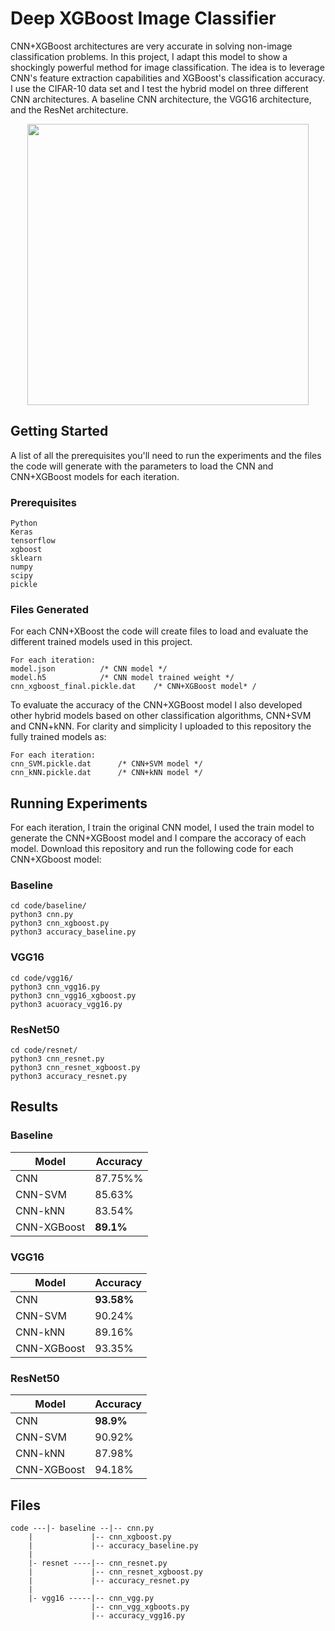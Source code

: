 # Deep XGBoost Image Classifier

CNN+XGBoost architectures are very accurate in solving non-image classification problems. In this project, I adapt this model to show a shockingly powerful method for image classification. The idea is to leverage CNN's feature extraction capabilities and XGBoost's classification accuracy. I use the CIFAR-10 data set and I test the hybrid model on three different CNN architectures. A baseline CNN architecture, the VGG16 architecture, and the ResNet architecture.

<p align="center">
  <img width="450" src="https://raw.githubusercontent.com/jonaac/deep-xgboost-image-classifier/main/imgs/cnn_xgboost_small.jpg">
</p>

## Getting Started

A list of all the prerequisites you'll need to run the experiments and the files the code will generate with the parameters to load the CNN and CNN+XGBoost models for each iteration.

### Prerequisites

```
Python
Keras
tensorflow
xgboost
sklearn
numpy
scipy
pickle
```

### Files Generated

For each CNN+XBoost the code will create files to load and evaluate the different trained models used in this project.

```
For each iteration:
model.json			/* CNN model */
model.h5			/* CNN model trained weight */
cnn_xgboost_final.pickle.dat	/* CNN+XGBoost model* /
```
To evaluate the accuracy of the CNN+XGBoost model I also developed other hybrid models based on other classification algorithms, CNN+SVM and CNN+kNN. For clarity and simplicity I uploaded to this repository the fully trained models as:
```
For each iteration:
cnn_SVM.pickle.dat		/* CNN+SVM model */
cnn_kNN.pickle.dat		/* CNN+kNN model */
```

## Running Experiments

For each iteration, I train the original CNN model, I used the train model to generate the CNN+XGBoost model and I compare the accoracy of each model. Download this repository and run the following code for each CNN+XGboost model:

### Baseline
```
cd code/baseline/
python3 cnn.py
python3 cnn_xgboost.py
python3 accuracy_baseline.py
```
### VGG16
```
cd code/vgg16/
python3 cnn_vgg16.py
python3 cnn_vgg16_xgboost.py
python3 acuoracy_vgg16.py
```
### ResNet50
```
cd code/resnet/
python3 cnn_resnet.py
python3 cnn_resnet_xgboost.py
python3 accuracy_resnet.py
```

## Results
### Baseline
| Model | Accuracy |		
| --- | --- |			
| CNN | 87.75%% |		
| CNN-SVM | 85.63% |		
| CNN-kNN | 83.54% |		
| CNN-XGBoost | **89.1%** |	

### VGG16
| Model | Accuracy |
| --- | --- |
| CNN | **93.58%** |
| CNN-SVM | 90.24% |
| CNN-kNN | 89.16% |
| CNN-XGBoost | 93.35% |

### ResNet50
| Model | Accuracy |
| --- | --- |
| CNN | **98.9%** |
| CNN-SVM | 90.92% |
| CNN-kNN | 87.98% |
| CNN-XGBoost | 94.18% |

## Files
```
code ---|- baseline --|-- cnn.py
	|    	      |-- cnn_xgboost.py
	|    	      |-- accuracy_baseline.py
	|
	|- resnet ----|-- cnn_resnet.py
	|    	      |-- cnn_resnet_xgboost.py
	|    	      |-- accuracy_resnet.py
	|
	|- vgg16 -----|-- cnn_vgg.py
	     	      |-- cnn_vgg_xgboots.py
	     	      |-- accuracy_vgg16.py
```
